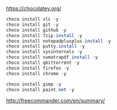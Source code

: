 https://chocolatey.org/
```powershell
choco install vlc -y
choco install git -y
choco install github -y
choco install 7zip.install -y
choco install notepadplusplus.install -y
choco install putty.install -y
choco install sysinternals -y
choco install sumatrapdf.install -y
choco install qbittorrent -y
choco install firefox -y
choco install chrome -y

choco install gimp -y
choco install paint.net -y
```
http://freecommander.com/en/summary/
